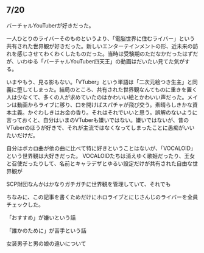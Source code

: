 ## 7/20

バーチャルYouTuberが好きだった。

一人ひとりのライバーそのものというより、「電脳世界に住むライバー」という共有された世界観が好きだった。新しいエンターテインメントの形、近未来の訪れを感じさせてわくわくしたものだった。当時は受験期のただなかだったはずだが、いわゆる「バーチャルYouTuber四天王」の動画はだいたい見てた気がする。

いまやもう、見る影もない。「VTuber」という単語は「二次元絵つき生主」と同義に堕してしまった。結局のところ、共有された世界観なんてものに重きを置く人は少なくて、多くの人が求めていたのはかわいい絵とかわいい声だった。メインは動画からライブに移り、口を開けばスパチャが飛び交う。素晴らしきかな資本主義。かぐわしきはお金の香り。それはそれでいいと思う。誤解のないように言っておくと、自分はいまのVTuberも嫌いではない。嫌いではないが、昔のVTuberのほうが好きで、それが主流ではなくなってしまったことに愚痴がいいたいだけだ。

自分はボカロ曲が他の曲に比べて特に好きということはないが、「VOCALOID」という世界観は大好きだった。
VOCALOIDたちは消えゆく歌姫だったり、王女と召使だったりして、名前とキャラデザとゆるい設定だけが共有された自由な世界観が

SCP財団なんかはかなりガチガチに世界観を管理していて、それでも

ちなみに、この記事を書くためだけにホロライブとにじさんじのライバーを全員チェックした。

「おすすめ」が嫌いという話

「誰かのために」が苦手という話

女装男子と男の娘の違いについて
